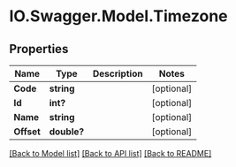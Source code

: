 # IO.Swagger.Model.Timezone
## Properties

Name | Type | Description | Notes
------------ | ------------- | ------------- | -------------
**Code** | **string** |  | [optional] 
**Id** | **int?** |  | [optional] 
**Name** | **string** |  | [optional] 
**Offset** | **double?** |  | [optional] 

[[Back to Model list]](../README.md#documentation-for-models) [[Back to API list]](../README.md#documentation-for-api-endpoints) [[Back to README]](../README.md)

